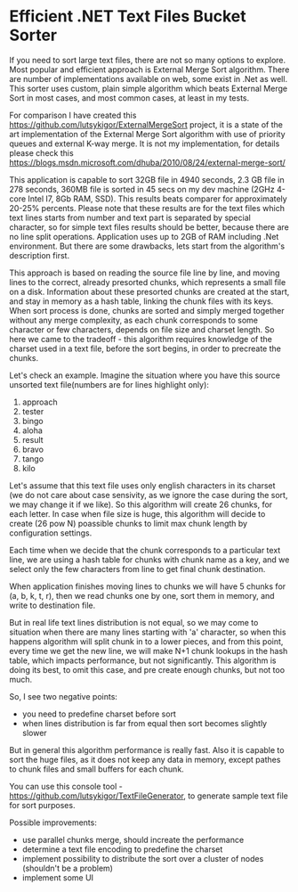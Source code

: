 # Efficient .NET Text Files Bucket Sorter
If you need to sort large text files, there are not so many options to explore. Most popular and efficient approach is External Merge Sort algorithm. There are number of implementations available on web, some exist in .Net as well. This sorter uses custom, plain simple algorithm which beats External Merge Sort in most cases, and most common cases, at least in my tests.

For comparison I have created this https://github.com/lutsykigor/ExternalMergeSort project, it is a state of the art implementation of the External Merge Sort algorithm with use of priority queues and external K-way merge. It is not my implementation, for details please check this https://blogs.msdn.microsoft.com/dhuba/2010/08/24/external-merge-sort/

This application is capable to sort 32GB file in 4940 seconds, 2.3 GB file in 278 seconds, 360MB file is sorted in 45 secs on my dev machine (2GHz 4-core Intel I7, 8Gb RAM, SSD). This results beats comparer for approximately 20-25% percents. Please note that these results are for the text files which text lines starts from number and text part is separated by special character, so for simple text files results should be better, because there are no line split operations. Application uses up to 2GB of RAM including .Net environment. But there are some drawbacks, lets start from the algorithm's description first.

This approach is based on reading the source file line by line, and moving lines to the correct, already presorted chunks, which represents a small file on a disk. Information about these presorted chunks are created at the start, and stay in memory as a hash table, linking the chunk files with its keys. When sort process is done, chunks are sorted and simply merged together without any merge complexity, as each chunk corresponds to some character or few characters, depends on file size and charset length. So here we came to the tradeoff - this algorithm requires knowledge of the charset used in a text file, before the sort begins, in order to precreate the chunks.

Let's check an example. Imagine the situation where you have this source unsorted text file(numbers are for lines highlight only):

1. approach
2. tester
3. bingo
5. aloha
6. result
7. bravo
8. tango
9. kilo

Let's assume that this text file uses only english characters in its charset (we do not care about case sensivity, as we ignore the case during the sort, we may change it if we like). So this algorithm will create 26 chunks, for each letter. In case when file size is huge, this algorithm will decide to create (26 pow N) poassible chunks to limit max chunk length by configuration settings.

Each time when we decide that the chunk corresponds to a particular text line, we are using a hash table for chunks with chunk name as a key, and we select only the few characters from line to get final chunk destination.

When application finishes moving lines to chunks we will have 5 chunks for (a, b, k, t, r), then we read chunks one by one, sort them in memory, and write to destination file.

But in real life text lines distribution is not equal, so we may come to situation when there are many lines starting with 'a' character, so when this happens algorithm will split chunk in to a lower pieces, and from this point, every time we get the new line, we will make N+1 chunk lookups in the hash table, which impacts performance, but not significantly. This algorithm is doing its best, to omit this case, and pre create enough chunks, but not too much.

So, I see two negative points:
- you need to predefine charset before sort
- when lines distribution is far from equal then sort becomes slightly slower

But in general this algorithm performance is really fast. Also it is capable to sort the huge files, as it does not keep any data in memory, except pathes to chunk files and small buffers for each chunk.

You can use this console tool - https://github.com/lutsykigor/TextFileGenerator, to generate sample text file for sort purposes.

Possible improvements:
- use parallel chunks merge, should increate the performance
- determine a text file encoding to predefine the charset
- implement possibility to distribute the sort over a cluster of nodes (shouldn't be a problem)
- implement some UI
